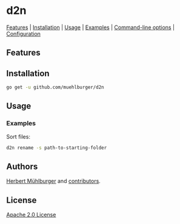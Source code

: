 # d2n

[Features](#features) | [Installation](#installation) | [Usage](#usage) | [Examples](#examples) | [Command-line options](#options) | [Configuration](#configuration)

## Features

## Installation

```bash
go get -u github.com/muehlburger/d2n
```

## Usage

### Examples

Sort files:

```bash
d2n rename -s path-to-starting-folder
```

## Authors

[Herbert Mühlburger](https://github.com/muehlburger) and [contributors](https://github.com/muehlburger/d2n/graphs/contributors).

## License

[Apache 2.0 License](LICENSE)

[report-card-image]: https://goreportcard.com/badge/github.com/muehlburger/d2n
[report-card-url]: https://goreportcard.com/report/github.com/muehlburger/d2n